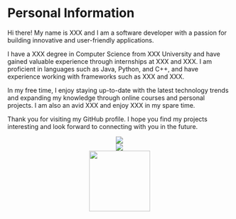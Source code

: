 # **Personal Information**

Hi there! My name is XXX and I am a software developer with a passion for building innovative and user-friendly applications.

I have a XXX degree in Computer Science from XXX University and have gained valuable experience through internships at XXX and XXX. I am proficient in languages such as Java, Python, and C++, and have experience working with frameworks such as XXX and XXX.

In my free time, I enjoy staying up-to-date with the latest technology trends and expanding my knowledge through online courses and personal projects. I am also an avid XXX and enjoy XXX in my spare time.

Thank you for visiting my GitHub profile. I hope you find my projects interesting and look forward to connecting with you in the future.

<div align="center"> <img src="https://metrics.lecoq.io/Appointat?template=classic&isocalendar=1&base=header%2C%20activity%2C%20community%2C%20repositories%2C%20metadata&base.indepth=false&base.hireable=false&base.skip=false&isocalendar=false&isocalendar.duration=half-year&config.timezone=Europe%2FParis"> </div>


<div align="center"> <img src="https://github-readme-stats.vercel.app/api/top-langs/?username=Appointat&hide_title=true&hide_border=true&layout=compact&langs_count=6&text_color=000&icon_color=fff&bg_color=0,52fa5a,4dfcff,c64dff&theme=graywhite" /> </div>

<div align="center"> <img height="137px" src="https://github-readme-stats.vercel.app/api?username=Appointat&hide_title=true&hide_border=true&show_icons=trueline_height=21&text_color=000&icon_color=000&bg_color=0,ea6161,ffc64d,fffc4d,52fa5a&theme=graywhite" /> </div>
